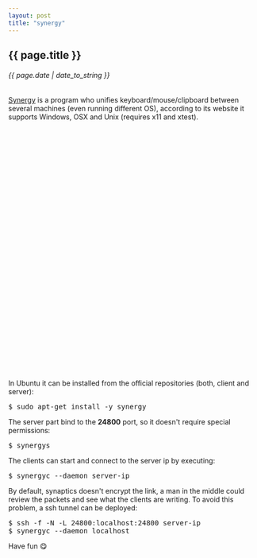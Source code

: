 ```yaml
---
layout: post
title: "synergy"
---
```


## {{ page.title }}

###### {{ page.date | date_to_string }}

[Synergy](http://synergy-foss.org) is a program who unifies keyboard/mouse/clipboard between several machines (even running different OS), according to its website it supports Windows, OSX and Unix (requires x11 and xtest).

<div style="text-align: center;">
<object width="662" height="491"><param name="movie" value="http://www.youtube.com/v/4wkJx9Ozfu8?version=3&amp;hl=en_US"></param><param name="allowFullScreen" value="true"></param><param name="allowscriptaccess" value="always"></param><embed src="http://www.youtube.com/v/4wkJx9Ozfu8?version=3&amp;hl=en_US" type="application/x-shockwave-flash" width="662" height="491" allowscriptaccess="always" allowfullscreen="true"></embed></object>
</div>

In Ubuntu it can be installed from the official repositories (both, client and server):

<pre class="sh_sh">
$ sudo apt-get install -y synergy
</pre>

The server part bind to the **24800** port, so it doesn't require special permissions:

<pre class="sh_sh">
$ synergys
</pre>

The clients can start and connect to the server ip by executing:

<pre class="sh_sh">
$ synergyc --daemon server-ip
</pre>

By default, synaptics doesn't encrypt the link, a man in the middle could review the packets and see what the clients are writing. To avoid this problem, a ssh tunnel can be deployed:

<pre class="sh_sh">
$ ssh -f -N -L 24800:localhost:24800 server-ip
$ synergyc --daemon localhost
</pre>

Have fun &#128523;
